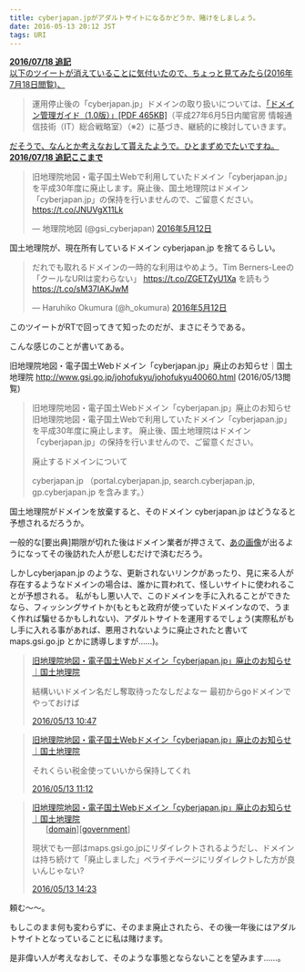 ```yaml
---
title: cyberjapan.jpがアダルトサイトになるかどうか、賭けをしましょう。
date: 2016-05-13 20:12 JST
tags: URI
---
```


<ins datetime="2016-07-18T22:30:00+09:00">
  <b>2016/07/18 追記</b><br />
  以下のツイートが消えていることに気付いたので、ちょっと見てみたら(2016年7月18日閲覧)、
</ins>
<blockquote>
  運用停止後の「cyberjapan.jp」ドメインの取り扱いについては、<a href="https://www.cio.go.jp/assets/domainmngguide-v1-1506.pdf" rel="nofollow">「ドメイン管理ガイド（1.0版）」[PDF 465KB]</a>（平成27年6月5日内閣官房 情報通信技術（IT）総合戦略室）（※2）に基づき、継続的に検討していきます。
</blockquote>
<ins datetime="2016-07-18T22:30:00+09:00">
  だそうで、なんとか考えなおして貰えたようで。ひとまずめでたいですね。<br />
  <b>2016/07/18 追記ここまで</b>
</ins>

<blockquote class="twitter-tweet" data-lang="ja"><p lang="ja" dir="ltr">旧地理院地図・電子国土Webで利用していたドメイン「cyberjapan.jp」を平成30年度に廃止します。廃止後、国土地理院はドメイン「cyberjapan.jp」の保持を行いませんので、ご留意ください。 <a href="https://t.co/JNUVgX11Lk">https://t.co/JNUVgX11Lk</a></p>&mdash; 地理院地図 (@gsi_cyberjapan) <a href="https://twitter.com/gsi_cyberjapan/status/730623420564545537">2016年5月12日</a></blockquote>
<script async src="//platform.twitter.com/widgets.js" charset="utf-8"></script>

国土地理院が、現在所有しているドメイン cyberjapan.jp を捨てるらしい。

<blockquote class="twitter-tweet" data-lang="ja"><p lang="ja" dir="ltr">だれでも取れるドメインの一時的な利用はやめよう。Tim Berners-Leeの「クールなURIは変わらない」 <a href="https://t.co/ZGETZyU1Xa">https://t.co/ZGETZyU1Xa</a> を読もう <a href="https://t.co/sM37IAKJwM">https://t.co/sM37IAKJwM</a></p>&mdash; Haruhiko Okumura (@h_okumura) <a href="https://twitter.com/h_okumura/status/730906023385403393">2016年5月12日</a></blockquote>

このツイートがRTで回ってきて知ったのだが、まさにそうである。

こんな感じのことが書いてある。

<p>
旧地理院地図・電子国土Webドメイン「cyberjapan.jp」廃止のお知らせ｜国土地理院
<a href="http://www.gsi.go.jp/johofukyu/johofukyu40060.html">http://www.gsi.go.jp/johofukyu/johofukyu40060.html</a> (2016/05/13閲覧)

<blockquote>旧地理院地図・電子国土Webドメイン「cyberjapan.jp」廃止のお知らせ
旧地理院地図・電子国土Webで利用していたドメイン「cyberjapan.jp」を平成30年度に廃止します。
廃止後、国土地理院はドメイン「cyberjapan.jp」の保持を行いませんので、ご留意ください。

廃止するドメインについて

cyberjapan.jp
（portal.cyberjapan.jp, search.cyberjapan.jp, gp.cyberjapan.jp を含みます。）
</blockquote>
</p>

国土地理院がドメインを放棄すると、そのドメイン cyberjapan.jp はどうなると予想されるだろうか。

一般的な[要出典]期限が切れた後はドメイン業者が押さえて、[あの画像](https://www.google.co.jp/search?q=%E3%81%82%E3%81%AE%E7%94%BB%E5%83%8F+%E3%83%89%E3%83%A1%E3%82%A4%E3%83%B3+%E3%81%8A%E5%A7%89%E3%81%95%E3%82%93&source=lnms&tbm=isch)が出るようになってその後訪れた人が悲しむだけで済むだろう。

しかしcyberjapan.jp のような、更新されないリンクがあったり、見に来る人が存在するようなドメインの場合は、誰かに買われて、怪しいサイトに使われることが予想される。
私がもし悪い人で、このドメインを手に入れることができたなら、フィッシングサイトか(もともと政府が使っていたドメインなので、うまく作れば騙せるかもしれない)、アダルトサイトを運用するでしょう(実際私がもし手に入れる事があれば、悪用されないように廃止されたと書いて maps.gsi.go.jp とかに誘導しますが……)。

<blockquote class="hatena-bookmark-comment"><a class="comment-info" href="http://b.hatena.ne.jp/entry/287324733/comment/Fushihara" data-user-id="Fushihara" data-entry-url="http://b.hatena.ne.jp/entry/www.gsi.go.jp/johofukyu/johofukyu40060.html" data-original-href="http://www.gsi.go.jp/johofukyu/johofukyu40060.html" data-entry-favicon="https://cdn-ak.favicon.st-hatena.com/?url=http%3A%2F%2Fwww.gsi.go.jp%2F" data-user-icon="/users/Fu/Fushihara/profile.gif">旧地理院地図・電子国土Webドメイン「cyberjapan.jp」廃止のお知らせ｜国土地理院</a><br><p style="clear: left">結構いいドメイン名だし奪取待ったなしだよなー 最初からgoドメインでやっておけば</p><a class="datetime" href="http://b.hatena.ne.jp/Fushihara/20160513#bookmark-287324733"><span class="datetime-body">2016/05/13 10:47</span></a></blockquote><script src="https://b.st-hatena.com/js/comment-widget.js" charset="utf-8" async></script>
<blockquote class="hatena-bookmark-comment"><a class="comment-info" href="http://b.hatena.ne.jp/entry/287324733/comment/enkunkun" data-user-id="enkunkun" data-entry-url="http://b.hatena.ne.jp/entry/www.gsi.go.jp/johofukyu/johofukyu40060.html" data-original-href="http://www.gsi.go.jp/johofukyu/johofukyu40060.html" data-entry-favicon="https://cdn-ak.favicon.st-hatena.com/?url=http%3A%2F%2Fwww.gsi.go.jp%2F" data-user-icon="/users/en/enkunkun/profile.gif">旧地理院地図・電子国土Webドメイン「cyberjapan.jp」廃止のお知らせ｜国土地理院</a><br><p style="clear: left">それくらい税金使っていいから保持してくれ</p><a class="datetime" href="http://b.hatena.ne.jp/enkunkun/20160513#bookmark-287324733"><span class="datetime-body">2016/05/13 11:12</span></a></blockquote>
<blockquote class="hatena-bookmark-comment"><a class="comment-info" href="http://b.hatena.ne.jp/entry/287324733/comment/koyhoge" data-user-id="koyhoge" data-entry-url="http://b.hatena.ne.jp/entry/www.gsi.go.jp/johofukyu/johofukyu40060.html" data-original-href="http://www.gsi.go.jp/johofukyu/johofukyu40060.html" data-entry-favicon="https://cdn-ak.favicon.st-hatena.com/?url=http%3A%2F%2Fwww.gsi.go.jp%2F" data-user-icon="/users/ko/koyhoge/profile.gif">旧地理院地図・電子国土Webドメイン「cyberjapan.jp」廃止のお知らせ｜国土地理院</a><ul class="comment-tag" style="list-style: none; margin: 0px;"><li style="float: left">[<a href="http://b.hatena.ne.jp/search/tag?q=domain">domain</a>]</li><li style="float: left">[<a href="http://b.hatena.ne.jp/search/tag?q=government">government</a>]</li></ul><br><p style="clear: left">現状でも一部はmaps.gsi.go.jpにリダイレクトされるようだし、ドメインは持ち続けて「廃止しました」ペライチページにリダイレクトした方が良いんじゃない?</p><a class="datetime" href="http://b.hatena.ne.jp/koyhoge/20160513#bookmark-287324733"><span class="datetime-body">2016/05/13 14:23</span></a></blockquote>

頼む～～。

もしこのまま何も変わらずに、そのまま廃止されたら、その後一年後にはアダルトサイトとなっていることに私は賭けます。

是非偉い人が考えなおして、そのような事態とならないことを望みます……。


